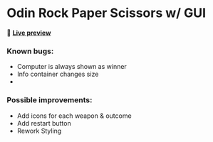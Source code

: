 # Odin Rock Paper Scissors w/ GUI

👾 [**Live preview**](https://dostendite.github.io/odin-rock-paper-scissors/)

### Known bugs:
- Computer is always shown as winner
- Info container changes size
- 
### Possible improvements:
- Add icons for each weapon & outcome
- Add restart button
- Rework Styling

